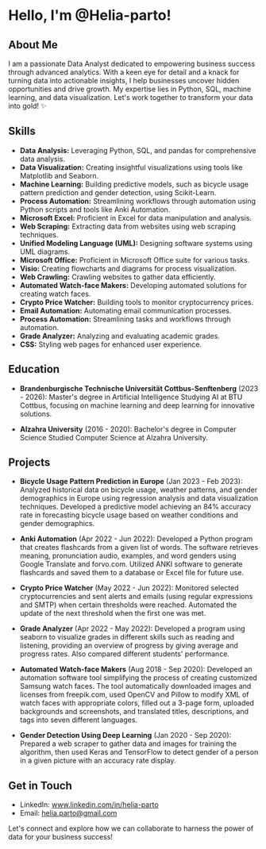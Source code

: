 # Hello, I'm @Helia-parto!

## About Me
I am a passionate Data Analyst dedicated to empowering business success through advanced analytics. With a keen eye for detail and a knack for turning data into actionable insights, I help businesses uncover hidden opportunities and drive growth. My expertise lies in Python, SQL, machine learning, and data visualization. Let's work together to transform your data into gold! ✨

## Skills
- **Data Analysis:** Leveraging Python, SQL, and pandas for comprehensive data analysis.
- **Data Visualization:** Creating insightful visualizations using tools like Matplotlib and Seaborn.
- **Machine Learning:** Building predictive models, such as bicycle usage pattern prediction and gender detection, using Scikit-Learn.
- **Process Automation:** Streamlining workflows through automation using Python scripts and tools like Anki Automation.
- **Microsoft Excel:** Proficient in Excel for data manipulation and analysis.
- **Web Scraping:** Extracting data from websites using web scraping techniques.
- **Unified Modeling Language (UML):** Designing software systems using UML diagrams.
- **Microsoft Office:** Proficient in Microsoft Office suite for various tasks.
- **Visio:** Creating flowcharts and diagrams for process visualization.
- **Web Crawling:** Crawling websites to gather data efficiently.
- **Automated Watch-face Makers:** Developing automated solutions for creating watch faces.
- **Crypto Price Watcher:** Building tools to monitor cryptocurrency prices.
- **Email Automation:** Automating email communication processes.
- **Process Automation:** Streamlining tasks and workflows through automation.
- **Grade Analyzer:** Analyzing and evaluating academic grades.
- **CSS:** Styling web pages for enhanced user experience.

## Education
- **Brandenburgische Technische Universität Cottbus-Senftenberg** (2023 - 2026):
  Master's degree in Artificial Intelligence
  Studying AI at BTU Cottbus, focusing on machine learning and deep learning for innovative solutions.

- **Alzahra University** (2016 - 2020):
  Bachelor's degree in Computer Science
  Studied Computer Science at Alzahra University.


## Projects
- **Bicycle Usage Pattern Prediction in Europe** (Jan 2023 - Feb 2023):
  Analyzed historical data on bicycle usage, weather patterns, and gender demographics in Europe using regression analysis and data visualization techniques. Developed a predictive model achieving an 84% accuracy rate in forecasting bicycle usage based on weather conditions and gender demographics.

- **Anki Automation** (Apr 2022 - Jun 2022):
  Developed a Python program that creates flashcards from a given list of words. The software retrieves meaning, pronunciation audio, examples, and word genders using Google Translate and forvo.com. Utilized ANKI software to generate flashcards and saved them to a database or Excel file for future use.

- **Crypto Price Watcher** (May 2022 - Jun 2022):
  Monitored selected cryptocurrencies and sent alerts and emails (using regular expressions and SMTP) when certain thresholds were reached. Automated the update of the next threshold when the first one was met.

- **Grade Analyzer** (Apr 2022 - May 2022):
  Developed a program using seaborn to visualize grades in different skills such as reading and listening, providing an overview of progress by giving average and progress rates. Also compared different students' performance.

- **Automated Watch-face Makers** (Aug 2018 - Sep 2020):
  Developed an automation software tool simplifying the process of creating customized Samsung watch faces. The tool automatically downloaded images and licenses from freepik.com, used OpenCV and Pillow to modify XML of watch faces with appropriate colors, filled out a 3-page form, uploaded backgrounds and screenshots, and translated titles, descriptions, and tags into seven different languages.

- **Gender Detection Using Deep Learning** (Jan 2020 - Sep 2020):
  Prepared a web scraper to gather data and images for training the algorithm, then used Keras and TensorFlow to detect gender of a person in a given picture with an accuracy rate display.

## Get in Touch
- LinkedIn: www.linkedin.com/in/helia-parto
- Email: helia.parto@gmail.com

Let's connect and explore how we can collaborate to harness the power of data for your business success!

